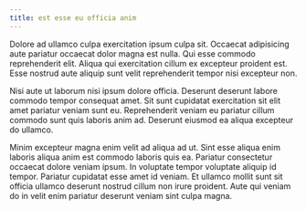 ```yaml
---
title: est esse eu officia anim
---
```


Dolore ad ullamco culpa exercitation ipsum culpa sit. Occaecat adipisicing aute pariatur occaecat dolor magna est nulla. Qui esse commodo reprehenderit elit. Aliqua qui exercitation cillum ex excepteur proident est. Esse nostrud aute aliquip sunt velit reprehenderit tempor nisi excepteur non.

Nisi aute ut laborum nisi ipsum dolore officia. Deserunt deserunt labore commodo tempor consequat amet. Sit sunt cupidatat exercitation sit elit amet pariatur veniam sunt eu. Reprehenderit veniam eu pariatur cillum commodo sunt quis laboris anim ad. Deserunt eiusmod ea aliqua excepteur do ullamco.

Minim excepteur magna enim velit ad aliqua ad ut. Sint esse aliqua enim laboris aliqua anim est commodo laboris quis ea. Pariatur consectetur occaecat dolore veniam ipsum. In voluptate tempor voluptate aliquip id tempor. Pariatur cupidatat esse amet id veniam. Et ullamco mollit sunt sit officia ullamco deserunt nostrud cillum non irure proident. Aute qui veniam do in velit enim pariatur deserunt veniam sint culpa magna.